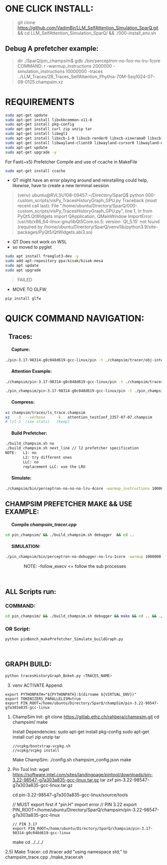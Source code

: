 # ONE CLICK INSTALL:
> git clone https://github.com/VadimBir/LLM_SelfAttention_Simulation_SparQ.git && cd LLM_SelfAttention_Simulation_SparQ/ && ./000-install_env.sh

## Debug A prefetcher example: 
>dir ./SparQ/pin_champsim$ 
gdb ./bin/perceptron-no-foo-no-lru-1core
COMMAND: r -warmup_instructions 2000000 -simulation_instructions 10000000 -traces ../LLM_Traces/2B_Traces_SelfAttention_Phythia-70M-Seq1024-07-08-0125.champsim.xz






# REQUIREMENTS

```bash
sudo apt-get update
sudo apt-get install libxkbcommon-x11-0
sudo apt-get install pkg-config
sudo apt-get install curl zip unzip tar
sudo apt-get install libegl1
sudo apt-get install libxcb-1-0 libxcb-render0 libxcb-xinerama0 libxcb-cursor0 libxcb-xfixes0
sudo apt-get install libwayland-client0 libwayland-cursor0 libwayland-egl1
sudo apt-get update
sudo apt-get upgrade -y
```

For Fast(~x5) Prefetcher Compile and use of ccache in MakeFile 
```bash
sudo apt-get install ccache
```
- QT might have an error playing around and reinstalling could help, likewise, have to create a new terminal session
> (venv) ubuntu@RVLSU108-09457:~/Directory/SparQ$ python 000-custom_scripts/visPy_TracesHistoryGraph_GPU.py 
Traceback (most recent call last):
  File "/home/ubuntu/Directory/SparQ/000-custom_scripts/visPy_TracesHistoryGraph_GPU.py", line 1, in <module>
    from PyQt5.QtWidgets import QApplication, QMainWindow
ImportError: /usr/lib/x86_64-linux-gnu/libQt5Core.so.5: version `Qt_5.15' not found (required by /home/ubuntu/Directory/SparQ/venv/lib/python3.9/site-packages/PyQt5/QtWidgets.abi3.so)


- QT Does not work on WSL
- so moved to pyglet
```bash
sudo apt install freeglut3-dev -y
sudo add-apt-repository ppa:kisak/kisak-mesa
sudo apt update
sudo apt upgrade
```
> FAILED

- MOVE TO GLFW
```bash
pip install glfw
```

# QUICK COMMAND NAVIGATION: 
<h2 style="text-indent:10px;">Traces:</h2>
<h4 style="text-indent:20px;">Capture:</h4>

```bash
./pin-3.17-98314-g0c048d619-gcc-linux/pin -t ./champsim/tracer/obj-intel64/champsim_tracer.so -o ./champsim/traces/lsTTT.champsim -s 100000 -t 20000000 -- ls
```

<h4 style="text-indent:20px;">Attention Example:</h4>

```bash
./champsim/pin-3.17-98314-g0c048d619-gcc-linux/pin -t ./champsim/tracer/obj-intel64/champsim_tracer.so -o ./LLM_Traces/attentionTTT.champsim -s 1000000000 -t 8446744073709551600 -- python llm-inference-research-benchmarks/src/sparq_benchmark.py
```

```bash
./pin_champsim/pin-3.17-98314-g0c048d619-gcc-linux/pin -t ./pin_champsim/tracer/obj-intel64/champsim_tracer.so -o ./LLM_Traces/attentionSim-TestConf-B2-H8-S128-Dim64-Layer4--07-10-0815.champsim -s 4312000 -t 8446744073709551600 -- python llm-inference-research-benchmarks/src/sparq_benchmark.py
```
<h4 style="text-indent:20px;">Compress:</h4>

```bash
xz champsim/traces/ls_trace.champsim
xz   -3  --verbose     -k   attention_testConf_2357-07-07.champsim
# lvl-3  (see stats)   (keep)
```

<h4 style="text-indent:20px;">Build Prefetcher:</h4>

```bash
./build_champsim.sh no
./build_champsim.sh next_line // l2 prefetcher specification
NOTE:   L1: no
        L2: try different ones
        LLC: no
        replacement LLC: use the LRU
```
<h4 style="text-indent:20px;">Simulate:</h4>

```bash
./champsim/bin/perceptron-no-no-no-lru-4core -warmup_instructions 1000000 -simulation_instructions 10000000 -traces ./champsim/traces/ls_trace.champsim.xz
```


## CHAMPSIM PREFETCHER MAKE && USE EXAMPLE:

<h4 style="text-indent:20px;">Compile <i>champsim_tracer.cpp</i> </h4>

```bash
cd pin_champsim/ && ./build_champsim.sh debugger  && cd ..
```

<h4 style="text-indent:20px;">SIMULATION:</h4>

```bash
./pin_champsim/bin/perceptron-no-debugger-no-lru-1core -warmup 1000000 -simulation_instructions 1000000 -traces ./LLM_Traces/pySharedTraced.champsim.xz
```
<p style="text-indent:60px;"> NOTE: -follow_execv <= follow the sub processes </p>

<br>

## ALL Scripts run:
### COMMAND:
```bash
cd pin_champsim/ && ./build_champsim.sh debugger && make && cd .. && ./pin_champsim/pin-3.17-98314-g0c048d619-gcc-linux/pin -follow_execv -t ./pin_champsim/tracer/obj-intel64/champsim_tracer.so -o ./LLM_Traces/attentionSim-Phythia-70M-S1-07-10-2350-FOLLOWEXEC.champsim -s 117500 -t 8446744073709551600 -- python llm-inference-research-benchmarks/src/sparq_benchmark.py && cd LLM_Traces/ && xz -3  --verbose   -k attentionSim-Phythia-70M-S1-07-10-2350-FOLLOWEXEC.champsim && cd .. && ./pin_champsim/bin/perceptron-no-debugger-no-lru-1core -warmup 1000000 -simulation_instructions 1000000 -traces ./LLM_Traces/attentionSim-Phythia-70M-S1-07-10-2350-FOLLOWEXEC.champsim.xz && python tracesHistoryGraph_Bokeh.py
```
### OR Script:
```bash
python pinBench_makePrefetcher_Simulate_buildGraph.py
```

<br>

## GRAPH BUILD:
```bash
python tracesHistoryGraph_Bokeh.py <TRACES_NAME>
```    

3) venv ACTIVATE Append:
```text
export PYTHONPATH="${PYTHONPATH}:$(dirname ${VIRTUAL_ENV})"
export TOKENIZERS_PARALLELISM=true
export PIN_ROOT=/home/ubuntu/Directory/SparQ/champSim/pin-3.22-98547-g7a303a835-gcc-linux
```



1)  ChampSim Init:
        git clone https://gitlab.ethz.ch/rahbera/champsim.git
        cd champsim/
        make

    Install Dependencies:
        sudo apt-get install pkg-config
        sudo apt-get install curl zip unzip tar

        //vcpkg/bootstrap-vcpkg.sh
        //vcpkg/vcpkg install

    Make ChampSim:
        ./config.sh champsim_config.json
        make

2)  Pin Tool Init:
    wget https://software.intel.com/sites/landingpage/pintool/downloads/pin-3.22-98547-g7a303a835-gcc-linux.tar.gz
    tar zxf pin-3.22-98547-g7a303a835-gcc-linux.tar.gz

    cd pin-3.22-98547-g7a303a835-gcc-linux/source/tools

    // MUST export first if "pin.H" import error
        // PIN 3.22
        export PIN_ROOT=/home/ubuntu/Directory/SparQ/champsim/pin-3.22-98547-g7a303a835-gcc-linux

        // PIN 3.17
        export PIN_ROOT=/home/ubuntu/Directory/SparQ/champsim/pin-3.17-98314-g0c048d619-gcc-linux

    make
    cd ../../../

2.5) Make Tracer:
    cd /tracer
    add "using namespace std;" to champsim_trace.cpp
    ./make_tracer.sh

